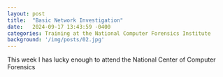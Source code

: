 ```yaml
---
layout: post
title:  "Basic Network Investigation"
date:   2024-09-17 13:43:59 -0400
categories: Training at the National Computer Forensics Institute
background: '/img/posts/02.jpg'
---
```

 This week I has lucky enough to attend the National Center of Computer Forensics
 
 <!-- <div class="reveal">
      <div class="slides">
        <section data-markdown="slides/TRAINING.md" data-separator="^---$" data-separator-vertical="^--$" data-background-image="slides/img/background.png"></section>
      </div> -->
 
 <!-- You’ll find this post in your `_posts` directory. Go ahead and edit it and re-build the site to see your changes. You can rebuild the site in many different ways, but the most common way is to run `jekyll serve`, which launches a web server and auto-regenerates your site when a file is updated. --> 

<!-- Jekyll requires blog post files to be named according to the following format: --> 

<!-- `YEAR-MONTH-DAY-title.MARKUP` --> 

<!-- Where `YEAR` is a four-digit number, `MONTH` and `DAY` are both two-digit numbers, and `MARKUP` is the file extension representing the format used in the file. After that, include the necessary front matter. Take a look at the source for this post to get an idea about how it works. --> 

<!-- Jekyll also offers powerful support for code snippets: --> 

<!-- Check out the [Jekyll docs][jekyll-docs] for more info on how to get the most out of Jekyll. File all bugs/feature requests at [Jekyll’s GitHub repo][jekyll-gh]. If you have questions, you can ask them on [Jekyll Talk][jekyll-talk]. --> 

<!-- [jekyll-docs]: https://jekyllrb.com/docs/home
[jekyll-gh]:   https://github.com/jekyll/jekyll
[jekyll-talk]: https://talk.jekyllrb.com/ --> 
